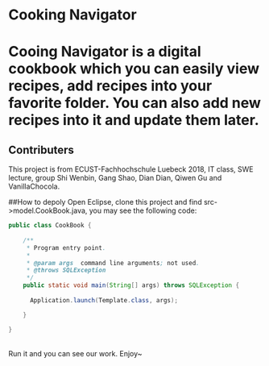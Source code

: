 <h1>Cooking Navigator<h1/>
Cooing Navigator is a digital cookbook which you can easily view recipes, add recipes into your favorite folder. You can also add new recipes into it and update them later.<br/>

## Contributers
This project is from ECUST-Fachhochschule Luebeck 2018, IT class, SWE lecture, group Shi Wenbin, Gang Shao, Dian Dian, Qiwen Gu and VanillaChocola.<br/>

##How to depoly
Open Eclipse, clone this project and find src->model.CookBook.java, you may see the following code:<br/>
```Java
public class CookBook {
	
    /**
     * Program entry point.
     *
     * @param args  command line arguments; not used.
     * @throws SQLException 
     */
    public static void main(String[] args) throws SQLException {
    	
      Application.launch(Template.class, args);

    }

}
```
<br/>
Run it and you can see our work. Enjoy~
